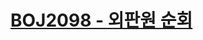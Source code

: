 # [BOJ2098 - 외판원 순회](https://www.acmicpc.net/problem/2098)
<!--tags: bitfield dp, bitmask, dp, tsp-->
